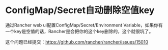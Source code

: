 # ConfigMap/Secret自动删除空值key

通过Rancher web ui配置ConfigMap/Secret/Environment Variable，如果你有一个key是空值的话，Rancher是会把你的这个key删除的，这个就很坑了。

这个问题已经提交：https://github.com/rancher/rancher/issues/15010